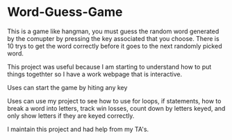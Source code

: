 # Word-Guess-Game

This is a game like hangman, you must guess the random word generated by the comupter by pressing the key associated that you choose. There is 10 trys to get the word correctly before it goes to the next randomly picked word. 

This project was useful because I am starting to understand how to put things togethter so I have a work webpage that is interactive. 

Uses can start the game by hiting any key 

Uses can use my project to see how to use for loops, if statements, how to break a word into letters, track win losses, count down by letters keyed, and only show letters if they are keyed correctly.

I maintain this project and had help from my TA's. 
